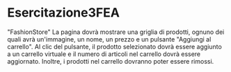 # Esercitazione3FEA

"FashionStore"
La pagina dovrà mostrare una griglia di prodotti, ognuno dei quali avrà un'immagine, un nome, un prezzo e un pulsante "Aggiungi al carrello".
Al clic del pulsante, il prodotto selezionato dovrà essere aggiunto a un carrello virtuale e il numero di articoli nel carrello dovrà essere aggiornato. Inoltre, i prodotti nel carrello dovranno poter essere rimossi.
